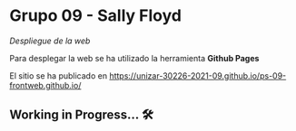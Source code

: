 # Grupo 09 - Sally Floyd

_Despliegue de la web_

Para desplegar la web se ha utilizado la herramienta **Github Pages**

El sitio se ha publicado en https://unizar-30226-2021-09.github.io/ps-09-frontweb.github.io/

## Working in Progress... 🛠️
